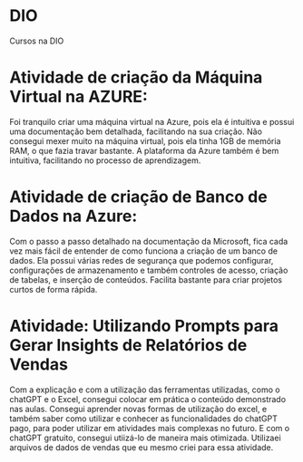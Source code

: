 # DIO
Cursos na DIO
# Atividade de criação da Máquina Virtual na AZURE: 

Foi tranquilo criar uma máquina virtual na Azure, pois ela é intuitiva e possui uma documentação bem detalhada, facilitando na sua criação. 
Não consegui mexer muito na máquina virtual, pois ela tinha 1GB de memória RAM, o que fazia travar bastante. 
A plataforma da Azure também é bem intuitiva, facilitando no processo de aprendizagem. 


# Atividade de criação de Banco de Dados na Azure:

Com o passo a passo detalhado na documentação da Microsoft, fica cada vez mais fácil de entender de como funciona a criação de um banco de dados.
Ela possui várias redes de segurança que podemos configurar, configurações de armazenamento e também controles de acesso, criação de tabelas, e inserção de conteúdos.
Facilita bastante para criar projetos curtos de forma rápida.


# Atividade: Utilizando Prompts para Gerar Insights de Relatórios de Vendas

Com a explicação e com a utilização das ferramentas utilizadas, como o chatGPT e o Excel, consegui colocar em prática o conteúdo demonstrado nas aulas.
Consegui aprender novas formas de utilização do excel, e também saber como utilizar e conhecer as funcionalidades do chatGPT pago, para poder utilizar
em atividades mais complexas no futuro. E com o chatGPT gratuito, consegui utiizá-lo de maneira mais otimizada. Utilizaei arquivos de dados de vendas que eu mesmo 
criei para essa atividade. 
